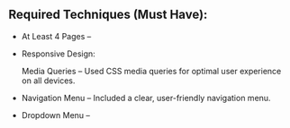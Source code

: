 ## Required Techniques (Must Have):

- At Least 4 Pages – 

- Responsive Design:

    Media Queries – Used CSS media queries for optimal user experience on all devices.

- Navigation Menu – Included a clear, user-friendly navigation menu.

- Dropdown Menu – 